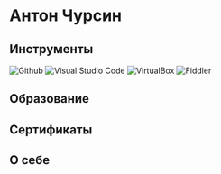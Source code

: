 # Антон Чурсин

## Инструменты
![Github](https://img.shields.io/badge/Github-090909?style=for-the-badge&logo=github&logoColor=white)
![Visual Studio Code](https://img.shields.io/badge/visualstudiocode-007ACC?style=for-the-badge&logo=visualstudiocode&logoColor=black)
![VirtualBox](https://img.shields.io/badge/virtualbox-183A61?style=for-the-badge&logo=virtualbox&logoColor=white)
![Fiddler](https://img.shields.io/badge/Fiddler-green?style=for-the-badge&logo=Fiddler&logoColor=white)

## Образование

## Сертификаты

## О себе